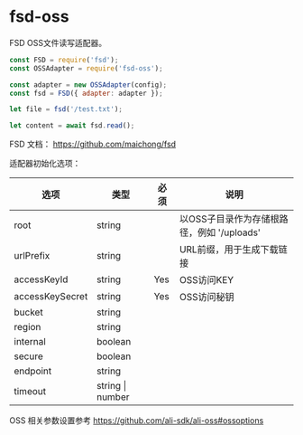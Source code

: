# fsd-oss

FSD OSS文件读写适配器。

```js
const FSD = require('fsd');
const OSSAdapter = require('fsd-oss');

const adapter = new OSSAdapter(config);
const fsd = FSD({ adapter: adapter });

let file = fsd('/test.txt');

let content = await fsd.read();

```

FSD 文档： https://github.com/maichong/fsd

适配器初始化选项：

| 选项              | 类型               | 必须   | 说明                           |
| --------------- | ---------------- | ---- | ---------------------------- |
| root            | string           |      | 以OSS子目录作为存储根路径，例如 '/uploads' |
| urlPrefix       | string           |      | URL前缀，用于生成下载链接               |
| accessKeyId     | string           | Yes  | OSS访问KEY                     |
| accessKeySecret | string           | Yes  | OSS访问秘钥                      |
| bucket          | string           |      |                              |
| region          | string           |      |                              |
| internal        | boolean          |      |                              |
| secure          | boolean          |      |                              |
| endpoint        | string           |      |                              |
| timeout         | string \| number |      |                              |

OSS 相关参数设置参考 https://github.com/ali-sdk/ali-oss#ossoptions

